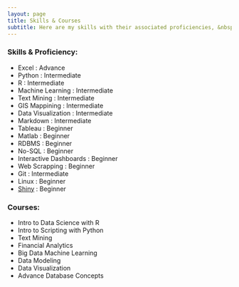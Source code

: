 ```yaml
---
layout: page
title: Skills & Courses
subtitle: Here are my skills with their associated proficiencies, &nbsp; and Data Science courses I've taken 
---
```


### Skills & Proficiency:
* Excel : Advance
* Python : Intermediate
* R : Intermediate
* Machine Learning : Intermediate 
* Text Mining : Intermediate
* GIS Mappining : Intermediate
* Data Visualization : Intermediate
* Markdown : Intermediate
* Tableau : Beginner
* Matlab : Beginner
* RDBMS : Beginner
* No-SQL : Beginner
* Interactive Dashboards : Beginner
* Web Scrapping : Beginner
* Git : Intermediate
* Linux : Beginner
* [Shiny] : Beginner

### Courses:
* Intro to Data Science with R
* Intro to Scripting with Python
* Text Mining
* Financial Analytics
* Big Data Machine Learning 
* Data Modeling
* Data Visualization
* Advance Database Concepts

[Shiny]:https://glatsa.shinyapps.io/shinyapp/?_ga=2.165228223.1661269042.1590959023-1106921792.1590959023

